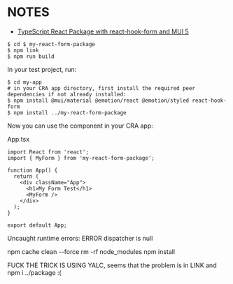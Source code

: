 # NOTES

- [TypeScript React Package with react-hook-form and MUI 5](https://claude.ai/chat/9db6d8f4-faad-496e-b307-73b99f62e1a0)


```shell
$ cd $ my-react-form-package
$ npm link
$ npm run build
```

In your test project, run:

```shell
$ cd my-app
# in your CRA app directory, first install the required peer dependencies if not already installed:
$ npm install @mui/material @emotion/react @emotion/styled react-hook-form
$ npm install ../my-react-form-package
```

Now you can use the component in your CRA app:

App.tsx

```shell
import React from 'react';
import { MyForm } from 'my-react-form-package';

function App() {
  return (
    <div className="App">
      <h1>My Form Test</h1>
      <MyForm />
    </div>
  );
}

export default App;
```

Uncaught runtime errors:
ERROR
dispatcher is null


npm cache clean --force
rm -rf node_modules
npm install




FUCK THE TRICK IS USING YALC, seems that the problem is in LINK and npm i ../package :(